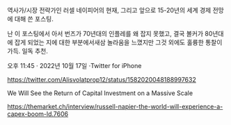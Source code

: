 역사가/시장 전략가인 러셀 네이피어의 현재, 그리고 앞으로 15-20년의 세계 경제 전망에 대해 쓴 포스팅.

난 이 포스팅에서 아서 번즈가 70년대의 인플레를 왜 잡지 못했고, 결국 볼커가 80년대에 잡게 되었는 지에 대한 부분에서새삼 놀라움을 느꼈지만 그것 외에도 훌륭한 통찰이 가득. 일독 추천.

오후 11:45 · 2022년 10월 17일
·Twitter for iPhone

https://twitter.com/Alisvolatprop12/status/1582020048188997632

We Will See the Return of Capital Investment on a Massive Scale

https://themarket.ch/interview/russell-napier-the-world-will-experience-a-capex-boom-ld.7606

